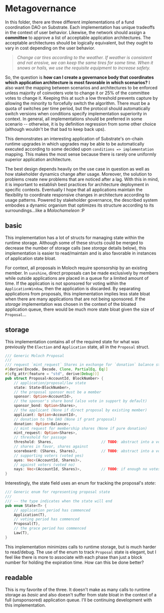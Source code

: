 # Metagovernance

In this folder, there are three different implementations of a fund coordination DAO on Substrate. Each implementation has unique tradeoffs in the context of user behavior. Likewise, the network should assign a **committee** to approve a list of acceptable application architectures. The acceptable architectures should be logically equivalent, but they ought to vary in cost depending on the user behavior. 

> *Change car tires according to the weather. If weather is consistent and not erosive, we can keep the same tires for some time. When it snows or hails, we use the requisite equipment to increase safety.* 

So, the question is **how can I create a governance body that coordinates which application architecture is most favorable in which scenarios?** I also want the mapping between scenarios and architectures to be enforced unless majority of coinvoters vote to change it or 25% of the committee votes to change it. Keeping this at such a low threshold prevents capture by allowing the minority to forcefully switch the algorithm. There must be a quota of switches per time period, but the protocol should automatically switch versions when conditions specify implementation superiority in context. In general, all implementations should be preferred in some scenario -- otherwise, it is by definition regression from some other choice (although wouldn't be that bad to keep back ups).

This demonstrates an interesting application of Substrate's on-chain runtime upgrades in which upgrades may be able to be automatically executed according to some decided upon `conditions => implementation` mapping. This makes the most sense because there is rarely one uniformly superior application architecture. 

The best design depends heavily on the use case in question as well as how stakeholder dynamics change after usage. Moreover, the solution to problems create new problems that are noticed after a lag. With this in mind, it is important to establish best practices for architecture deployment in specific contexts. Eventually I hope that all applications maintain the flexibility to coordinate responsive changes in architecture according to usage patterns. Powered by stakeholder governance, the described system embodies a dynamic organism that optimizes its structure according to its surroundings...like a *Molochameleon* :P

## basic <a href="./basic"></a>

This implementation has a lot of structs for managing state within the runtime storage. Although some of these structs could be merged to decrease the number of storage calls (see *storage* details below), this implementation is easier to read/maintain and is also favorable in instances of application state bloat.

For context, all proposals in Moloch require sponsorship by an existing member. In `sunshine`, direct proposals can be made exclusively by members while outside applications are placed in a queue for a limited amount of time. If the application is not sponsored for voting within the `ApplicationWindow`, then the application is discarded. By separating applications from proposals, this implementation implies less state bloat when there are many applications that are not being sponsored. If the *storage* implementation was chosen in the context of the bloated application queue, there would be much more state bloat given the size of `Proposal`...

## storage <a href="./storage"></a>

This implementation contains all of the required state for what was previously the `Election` and `Application` state, all in the `Proposal` struct.

```rust
/// Generic Moloch Proposal
///
/// request `mint_request` Shares in exchange for `donation` balance staked
#[derive(Encode, Decode, Clone, PartialEq, Eq)]
#[cfg_attr(feature = "std", derive(Debug))]
pub struct Proposal<AccountId, BlockNumber> {
    // application/proposal/law state
    state: State<BlockNumber>,
    // the proposal sponsor must be a member
    sponsor: Option<AccountId>,
    // the sponsor's share bond (also vote in support by default)
    sponsor_bond: Option<Shares>,
    // the applicant (None if direct proposal by existing member)
    applicant: Option<AccountId>,
    // donation to the DAO (None if grant proposal)
    donation: Option<Balance>,
    // mint request for membership shares (None if pure donation)
    mint_request: Option<Shares>,
    // threshold for passage
    threshold: Shares,                      // TODO: abstract into a voting module
    // shares in favor, shares against
    scoreboard: (Shares, Shares),           // TODO: abstract into a voting module
    // supporting voters (voted yes)
    ayes: Vec<(AccountId, Shares)>,
    // against voters (voted no)
    nays: Vec<(AccountId, Shares)>,         // TODO: if enough no votes, then bond slashed `=>` otherwise returned
}
```

Interestingly, the state field uses an enum for tracking the proposal's *state*:

```rust
/// Generic enum for representing proposal state
///
/// -- the type indicates when the state will end
pub enum State<T> {
    // application period has commenced
    Application(T),
    // voting period has commenced
    Proposal(T),
    // the grace period has commenced
    Law(T),
}
```

This implementation minimizes calls to runtime storage, but is much harder to read/debug. The use of the enum to track `Proposal` state is elegant, but I feel like there is more to associate with each phase than just a block number for holding the expiration time. How can this be done better?

## readable <a href="./readable"></a>

This is my favorite of the three. It doesn't make as many calls to runtime storage as *basic* and also doesn't suffer from state bloat in the context of a full (unsponsored) application queue. I'll be continuing development with this implementation.

<!-- ## Loosely Coupled Modules (in progress)

* how to use multiple files in Rust in general
* how to build multiple interacting modules

## DAOception (in progress)

* how to use `EnsureOrigin` to implement *DAOs in DAOs*

## Instancing DAOs (in progress)

* running multiple variations of DAOs at the same time
* subDAOs for delegation and other common organizational patterns (besides pure hierarchy) -->